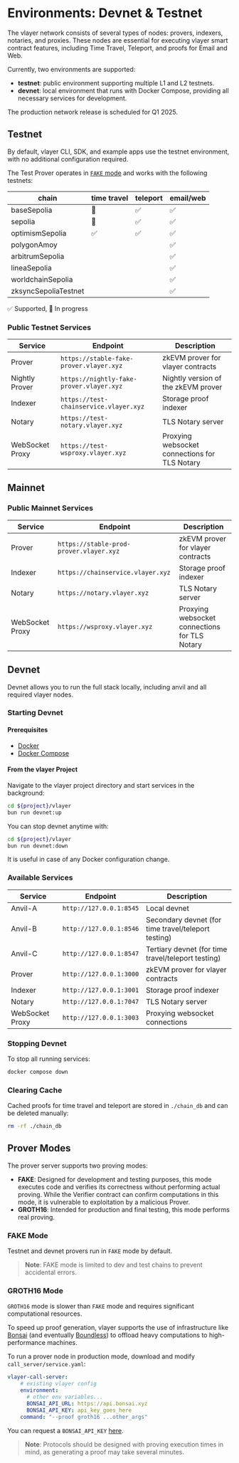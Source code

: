 # Environments: Devnet & Testnet

The vlayer network consists of several types of nodes: provers, indexers, notaries, and proxies. These nodes are essential for executing vlayer smart contract features, including Time Travel, Teleport, and proofs for Email and Web.

Currently, two environments are supported:
- **testnet**: public environment supporting multiple L1 and L2 testnets.
- **devnet**: local environment that runs with Docker Compose, providing all necessary services for development.

The production network release is scheduled for Q1 2025.

## Testnet

By default, vlayer CLI, SDK, and example apps use the testnet environment, with no additional configuration required.

The Test Prover operates in [`FAKE` mode](/getting-started/dev-and-production.html#prover-modes) and works with the following testnets:

| chain | time travel | teleport | email/web |
|---------|-------------|----------|-----------|
| baseSepolia | 🚧        | ✅      | ✅         |
| sepolia | 🚧         | ✅      | ✅         |
| optimismSepolia | ✅         | ✅      | ✅         |
| polygonAmoy |          |       | ✅         |
| arbitrumSepolia |          |       | ✅         |
| lineaSepolia |          |       | ✅         |
| worldchainSepolia |          |       | ✅         |
| zksyncSepoliaTestnet |          |       | ✅         |

✅ Supported, 🚧 In progress

### Public Testnet Services

| Service            | Endpoint                         | Description                                  |
|--------------------|----------------------------------|----------------------------------------------|
| Prover             | `https://stable-fake-prover.vlayer.xyz` | zkEVM prover for vlayer contracts     |
| Nightly Prover     | `https://nightly-fake-prover.vlayer.xyz` | Nightly version of the zkEVM prover  |
| Indexer            | `https://test-chainservice.vlayer.xyz` | Storage proof indexer                |
| Notary             | `https://test-notary.vlayer.xyz` | TLS Notary server                            |
| WebSocket Proxy    | `https://test-wsproxy.vlayer.xyz`| Proxying websocket connections for TLS Notary |

## Mainnet

### Public Mainnet Services

| Service            | Endpoint                         | Description                                  |
|--------------------|----------------------------------|----------------------------------------------|
| Prover             | `https://stable-prod-prover.vlayer.xyz` | zkEVM prover for vlayer contracts     |
| Indexer            | `https://chainservice.vlayer.xyz` | Storage proof indexer                |
| Notary             | `https://notary.vlayer.xyz` | TLS Notary server                            |
| WebSocket Proxy    | `https://wsproxy.vlayer.xyz`| Proxying websocket connections for TLS Notary |

## Devnet

Devnet allows you to run the full stack locally, including anvil and all required vlayer nodes.

### Starting Devnet

#### Prerequisites
- [Docker](https://docs.docker.com/get-docker/)
- [Docker Compose](https://docs.docker.com/compose/install/)

#### From the vlayer Project

Navigate to the vlayer project directory and start services in the background:
```bash
cd ${project}/vlayer
bun run devnet:up
```

You can stop devnet anytime with:
```bash
cd ${project}/vlayer
bun run devnet:down
```
It is useful in case of any Docker configuration change. 

### Available Services

| Service            | Endpoint                       | Description                                 |
|--------------------|--------------------------------|---------------------------------------------|
| Anvil-A            | `http://127.0.0.1:8545`        | Local devnet                                |
| Anvil-B            | `http://127.0.0.1:8546`        | Secondary devnet (for time travel/teleport testing) |
| Anvil-C            | `http://127.0.0.1:8547`        | Tertiary devnet (for time travel/teleport testing) |
| Prover             | `http://127.0.0.1:3000`        | zkEVM prover for vlayer contracts           |
| Indexer            | `http://127.0.0.1:3001`        | Storage proof indexer                       |
| Notary             | `http://127.0.0.1:7047`        | TLS Notary server                           |
| WebSocket Proxy    | `http://127.0.0.1:3003`       | Proxying websocket connections              |

### Stopping Devnet

To stop all running services:
```bash
docker compose down
```

### Clearing Cache

Cached proofs for time travel and teleport are stored in `./chain_db` and can be deleted manually:
```bash
rm -rf ./chain_db
```

## Prover Modes

The prover server supports two proving modes:
- **FAKE**: Designed for development and testing purposes, this mode executes code and verifies its correctness without performing actual proving. While the Verifier contract can confirm computations in this mode, it is vulnerable to exploitation by a malicious Prover.
- **GROTH16**: Intended for production and final testing, this mode performs real proving.

### FAKE Mode

Testnet and devnet provers run in `FAKE` mode by default.

> **Note**: FAKE mode is limited to dev and test chains to prevent accidental errors.

### GROTH16 Mode

`GROTH16` mode is slower than `FAKE` mode and requires significant computational resources.

To speed up proof generation, vlayer supports the use of infrastructure like [Bonsai](https://www.bonsai.xyz/) (and eventually [Boundless](https://beboundless.xyz/)) to offload heavy computations to high-performance machines.

To run a prover node in production mode, download and modify `call_server/service.yaml`:

```yaml
vlayer-call-server:
    # existing vlayer config
    environment:
      # other env variables...
      BONSAI_API_URL: https://api.bonsai.xyz
      BONSAI_API_KEY: api_key_goes_here
    command: "--proof groth16 ...other_args"
```

You can request a `BONSAI_API_KEY` [here](https://docs.google.com/forms/d/e/1FAIpQLSf9mu18V65862GS4PLYd7tFTEKrl90J5GTyzw_d14ASxrruFQ/viewform).

> **Note**: Protocols should be designed with proving execution times in mind, as generating a proof may take several minutes.
